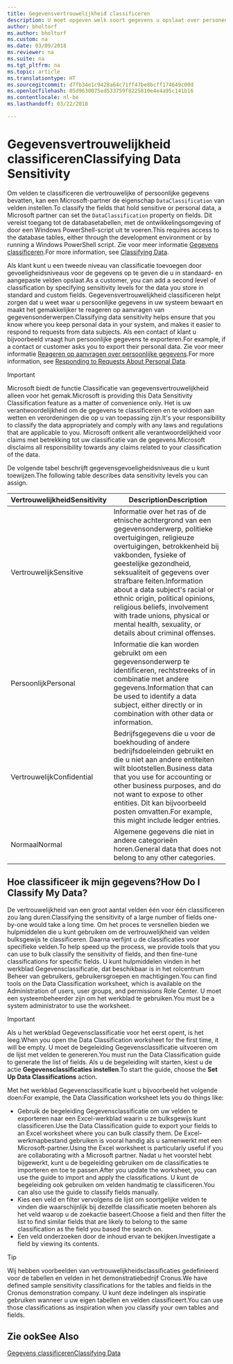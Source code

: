 ```yaml
---
title: Gegevensvertrouwelijkheid classificeren
description: U moet opgeven welk soort gegevens u opslaat over personen zodat u kunt reageren op aanvragen van gegevensonderwerpen.
author: bholtorf
ms.author: bholtorf
ms.custom: na
ms.date: 03/09/2018
ms.reviewer: na
ms.suite: na
ms.tgt_pltfrm: na
ms.topic: article
ms.translationtype: HT
ms.sourcegitcommit: d7fb34e1c9428a64c71ff47be8bcff174649c00d
ms.openlocfilehash: 05d9630075ed533759f8225810e4e4a95c141b16
ms.contentlocale: nl-be
ms.lasthandoff: 03/22/2018

---
```


# <a name="classifying-data-sensitivity"></a><span data-ttu-id="875b5-103">Gegevensvertrouwelijkheid classificeren</span><span class="sxs-lookup"><span data-stu-id="875b5-103">Classifying Data Sensitivity</span></span>
<span data-ttu-id="875b5-104">Om velden te classificeren die vertrouwelijke of persoonlijke gegevens bevatten, kan een Microsoft-partner de eigenschap ```DataClassification``` van velden instellen.</span><span class="sxs-lookup"><span data-stu-id="875b5-104">To classify the fields that hold sensitive or personal data, a Microsoft partner can set the ```DataClassification``` property on fields.</span></span> <span data-ttu-id="875b5-105">Dit vereist toegang tot de databasetabellen, met de ontwikkelingsomgeving of door een Windows PowerShell-script uit te voeren.</span><span class="sxs-lookup"><span data-stu-id="875b5-105">This requires access to the database tables, either through the development environment or by running a Windows PowerShell script.</span></span> <span data-ttu-id="875b5-106">Zie voor meer informatie [Gegevens classificeren](https://docs.microsoft.com/en-us/dynamics-nav/classifying-data).</span><span class="sxs-lookup"><span data-stu-id="875b5-106">For more information, see [Classifying Data](https://docs.microsoft.com/en-us/dynamics-nav/classifying-data).</span></span>  

<span data-ttu-id="875b5-107">Als klant kunt u een tweede niveau van classificatie toevoegen door gevoeligheidsniveaus voor de gegevens op te geven die u in standaard- en aangepaste velden opslaat.</span><span class="sxs-lookup"><span data-stu-id="875b5-107">As a customer, you can add a second level of classification by specifying sensitivity levels for the data you store in standard and custom fields.</span></span> <span data-ttu-id="875b5-108">Gegevensvertrouwelijkheid classificeren helpt zorgen dat u weet waar u persoonlijke gegevens in uw systeem bewaart en maakt het gemakkelijker te reageren op aanvragen van gegevensonderwerpen.</span><span class="sxs-lookup"><span data-stu-id="875b5-108">Classifying data sensitivity helps ensure that you know where you keep personal data in your system, and makes it easier to respond to requests from data subjects.</span></span> <span data-ttu-id="875b5-109">Als een contact of klant u bijvoorbeeld vraagt hun persoonlijke gegevens te exporteren.</span><span class="sxs-lookup"><span data-stu-id="875b5-109">For example, if a contact or customer asks you to export their personal data.</span></span> <span data-ttu-id="875b5-110">Zie voor meer informatie [Reageren op aanvragen over persoonlijke gegevens](admin-responding-to-requests-about-personal-data.md).</span><span class="sxs-lookup"><span data-stu-id="875b5-110">For more information, see [Responding to Requests About Personal Data](admin-responding-to-requests-about-personal-data.md).</span></span>

> [!Important]
> <span data-ttu-id="875b5-111">Microsoft biedt de functie Classificatie van gegevensvertrouwelijkheid alleen voor het gemak.</span><span class="sxs-lookup"><span data-stu-id="875b5-111">Microsoft is providing this Data Sensitivity Classification feature as a matter of convenience only.</span></span> <span data-ttu-id="875b5-112">Het is uw verantwoordelijkheid om de gegevens te classificeren en te voldoen aan wetten en verordeningen die op u van toepassing zijn.</span><span class="sxs-lookup"><span data-stu-id="875b5-112">It's your responsibility to classify the data appropriately and comply with any laws and regulations that are applicable to you.</span></span> <span data-ttu-id="875b5-113">Microsoft ontkent alle verantwoordelijkheid voor claims met betrekking tot uw classificatie van de gegevens.</span><span class="sxs-lookup"><span data-stu-id="875b5-113">Microsoft disclaims all responsibility towards any claims related to your classification of the data.</span></span>  

<span data-ttu-id="875b5-114">De volgende tabel beschrijft gegevensgevoeligheidsniveaus die u kunt toewijzen.</span><span class="sxs-lookup"><span data-stu-id="875b5-114">The following table describes data sensitivity levels you can assign.</span></span>

|<span data-ttu-id="875b5-115">Vertrouwelijkheid</span><span class="sxs-lookup"><span data-stu-id="875b5-115">Sensitivity</span></span>|<span data-ttu-id="875b5-116">Description</span><span class="sxs-lookup"><span data-stu-id="875b5-116">Description</span></span>|
|----|----|
|<span data-ttu-id="875b5-117">Vertrouwelijk</span><span class="sxs-lookup"><span data-stu-id="875b5-117">Sensitive</span></span> | <span data-ttu-id="875b5-118">Informatie over het ras of de etnische achtergrond van een gegevensonderwerp, politieke overtuigingen, religieuze overtuigingen, betrokkenheid bij vakbonden, fysieke of geestelijke gezondheid, seksualiteit of gegevens over strafbare feiten.</span><span class="sxs-lookup"><span data-stu-id="875b5-118">Information about a data subject's racial or ethnic origin, political opinions, religious beliefs, involvement with trade unions, physical or mental health, sexuality, or details about criminal offenses.</span></span> |
|<span data-ttu-id="875b5-119">Persoonlijk</span><span class="sxs-lookup"><span data-stu-id="875b5-119">Personal</span></span> | <span data-ttu-id="875b5-120">Informatie die kan worden gebruikt om een gegevensonderwerp te identificeren, rechtstreeks of in combinatie met andere gegevens.</span><span class="sxs-lookup"><span data-stu-id="875b5-120">Information that can be used to identify a data subject, either directly or in combination with other data or information.</span></span>|
|<span data-ttu-id="875b5-121">Vertrouwelijk</span><span class="sxs-lookup"><span data-stu-id="875b5-121">Confidential</span></span> | <span data-ttu-id="875b5-122">Bedrijfsgegevens die u voor de boekhouding of andere bedrijfsdoeleinden gebruikt en die u niet aan andere entiteiten wilt blootstellen.</span><span class="sxs-lookup"><span data-stu-id="875b5-122">Business data that you use for accounting or other business purposes, and do not want to expose to other entities.</span></span> <span data-ttu-id="875b5-123">Dit kan bijvoorbeeld posten omvatten.</span><span class="sxs-lookup"><span data-stu-id="875b5-123">For example, this might include ledger entries.</span></span>|
|<span data-ttu-id="875b5-124">Normaal</span><span class="sxs-lookup"><span data-stu-id="875b5-124">Normal</span></span> | <span data-ttu-id="875b5-125">Algemene gegevens die niet in andere categorieën horen.</span><span class="sxs-lookup"><span data-stu-id="875b5-125">General data that does not belong to any other categories.</span></span>|

## <a name="how-do-i-classify-my-data"></a><span data-ttu-id="875b5-126">Hoe classificeer ik mijn gegevens?</span><span class="sxs-lookup"><span data-stu-id="875b5-126">How Do I Classify My Data?</span></span>
<span data-ttu-id="875b5-127">De vertrouwelijkheid van een groot aantal velden één voor één classificeren zou lang duren.</span><span class="sxs-lookup"><span data-stu-id="875b5-127">Classifying the sensitivity of a large number of fields one-by-one would take a long time.</span></span> <span data-ttu-id="875b5-128">Om het proces te versnellen bieden we hulpmiddelen die u kunt gebruiken om de vertrouwelijkheid van velden bulksgewijs te classificeren. Daarna verfijnt u de classificaties voor specifieke velden.</span><span class="sxs-lookup"><span data-stu-id="875b5-128">To help speed up the process, we provide tools that you can use to bulk classify the sensitivity of fields, and then fine-tune classifications for specific fields.</span></span> <span data-ttu-id="875b5-129">U kunt hulpmiddelen vinden in het werkblad Gegevensclassificatie, dat beschikbaar is in het rolcentrum Beheer van gebruikers, gebruikersgroepen en machtigingen.</span><span class="sxs-lookup"><span data-stu-id="875b5-129">You can find tools on the Data Classification worksheet, which is available on the Administration of users, user groups, and permissions Role Center.</span></span> <span data-ttu-id="875b5-130">U moet een systeembeheerder zijn om het werkblad te gebruiken.</span><span class="sxs-lookup"><span data-stu-id="875b5-130">You must be a system administrator to use the worksheet.</span></span>

> [!Important]
> <span data-ttu-id="875b5-131">Als u het werkblad Gegevensclassificatie voor het eerst opent, is het leeg.</span><span class="sxs-lookup"><span data-stu-id="875b5-131">When you open the Data Classification worksheet for the first time, it will be empty.</span></span> <span data-ttu-id="875b5-132">U moet de begeleiding Gegevensclassificatie uitvoeren om de lijst met velden te genereren.</span><span class="sxs-lookup"><span data-stu-id="875b5-132">You must run the Data Classification guide to generate the list of fields.</span></span> <span data-ttu-id="875b5-133">Als u de begeleiding wilt starten, kiest u de actie **Gegevensclassificaties instellen**.</span><span class="sxs-lookup"><span data-stu-id="875b5-133">To start the guide, choose the **Set Up Data Classifications** action.</span></span>

<span data-ttu-id="875b5-134">Met het werkblad Gegevensclassificatie kunt u bijvoorbeeld het volgende doen:</span><span class="sxs-lookup"><span data-stu-id="875b5-134">For example, the Data Classification worksheet lets you do things like:</span></span>  

* <span data-ttu-id="875b5-135">Gebruik de begeleiding Gegevensclassificatie om uw velden te exporteren naar een Excel-werkblad waarin u ze bulksgewijs kunt classificeren.</span><span class="sxs-lookup"><span data-stu-id="875b5-135">Use the Data Classification guide to export your fields to an Excel worksheet where you can bulk classify them.</span></span> <span data-ttu-id="875b5-136">De Excel-werkmapbestand gebruiken is vooral handig als u samenwerkt met een Microsoft-partner.</span><span class="sxs-lookup"><span data-stu-id="875b5-136">Using the Excel worksheet is particularly useful if you are collaborating with a Microsoft partner.</span></span> <span data-ttu-id="875b5-137">Nadat u het voorstel hebt bijgewerkt, kunt u de begeleiding gebruiken om de classificaties te importeren en toe te passen.</span><span class="sxs-lookup"><span data-stu-id="875b5-137">After you update the worksheet, you can use the guide to import and apply the classifications.</span></span> <span data-ttu-id="875b5-138">U kunt de begeleiding ook gebruiken om velden handmatig te classificeren.</span><span class="sxs-lookup"><span data-stu-id="875b5-138">You can also use the guide to classify fields manually.</span></span>  
* <span data-ttu-id="875b5-139">Kies een veld en filter vervolgens de lijst om soortgelijke velden te vinden die waarschijnlijk bij dezelfde classificatie moeten behoren als het veld waarop u de zoekactie baseert.</span><span class="sxs-lookup"><span data-stu-id="875b5-139">Choose a field and then filter the list to find similar fields that are likely to belong to the same classification as the field you based the search on.</span></span>  
* <span data-ttu-id="875b5-140">Een veld onderzoeken door de inhoud ervan te bekijken.</span><span class="sxs-lookup"><span data-stu-id="875b5-140">Investigate a field by viewing its contents.</span></span>  

> [!Tip]
> <span data-ttu-id="875b5-141">Wij hebben voorbeelden van vertrouwelijkheidsclassificaties gedefinieerd voor de tabellen en velden in het demonstratiebedrijf Cronus.</span><span class="sxs-lookup"><span data-stu-id="875b5-141">We have defined sample sensitivity classifications for the tables and fields in the Cronus demonstration company.</span></span> <span data-ttu-id="875b5-142">U kunt deze indelingen als inspiratie gebruiken wanneer u uw eigen tabellen en velden classificeert.</span><span class="sxs-lookup"><span data-stu-id="875b5-142">You can use those classifications as inspiration when you classify your own tables and fields.</span></span>

## <a name="see-also"></a><span data-ttu-id="875b5-143">Zie ook</span><span class="sxs-lookup"><span data-stu-id="875b5-143">See Also</span></span>
[<span data-ttu-id="875b5-144">Gegevens classificeren</span><span class="sxs-lookup"><span data-stu-id="875b5-144">Classifying Data</span></span>](https://docs.microsoft.com/en-us/dynamics-nav/classifying-data)  

